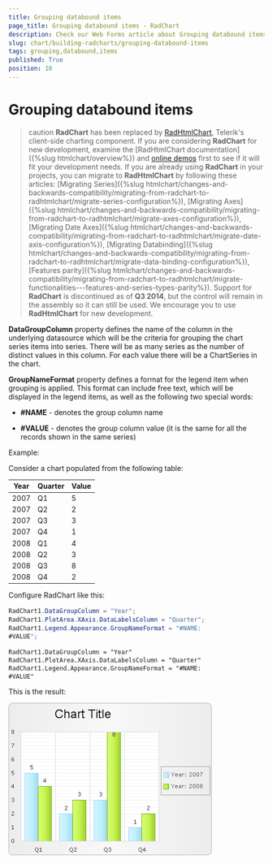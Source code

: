 ```yaml
---
title: Grouping databound items
page_title: Grouping databound items - RadChart
description: Check our Web Forms article about Grouping databound items.
slug: chart/building-radcharts/grouping-databound-items
tags: grouping,databound,items
published: True
position: 18
---
```


# Grouping databound items

>caution  **RadChart** has been replaced by [RadHtmlChart](https://www.telerik.com/products/aspnet-ajax/html-chart.aspx), Telerik's client-side charting component. If you are considering **RadChart** for new development, examine the [RadHtmlChart documentation]({%slug htmlchart/overview%}) and [online demos](https://demos.telerik.com/aspnet-ajax/htmlchart/examples/overview/defaultcs.aspx) first to see if it will fit your development needs. If you are already using **RadChart** in your projects, you can migrate to **RadHtmlChart** by following these articles: [Migrating Series]({%slug htmlchart/changes-and-backwards-compatibility/migrating-from-radchart-to-radhtmlchart/migrate-series-configuration%}), [Migrating Axes]({%slug htmlchart/changes-and-backwards-compatibility/migrating-from-radchart-to-radhtmlchart/migrate-axes-configuration%}), [Migrating Date Axes]({%slug htmlchart/changes-and-backwards-compatibility/migrating-from-radchart-to-radhtmlchart/migrate-date-axis-configuration%}), [Migrating Databinding]({%slug htmlchart/changes-and-backwards-compatibility/migrating-from-radchart-to-radhtmlchart/migrate-data-binding-configuration%}), [Features parity]({%slug htmlchart/changes-and-backwards-compatibility/migrating-from-radchart-to-radhtmlchart/migrate-functionalities---features-and-series-types-parity%}). Support for **RadChart** is discontinued as of **Q3 2014**, but the control will remain in the assembly so it can still be used. We encourage you to use **RadHtmlChart** for new development.

**DataGroupColumn** property defines the name of the column in the underlying datasource which will be the criteria for grouping the chart series items into series. There will be as many series as the number of distinct values in this column. For each value there will be a ChartSeries in the chart.

**GroupNameFormat** property defines a format for the legend item when grouping is applied. This format can include free text, which will be displayed in the legend items, as well as the following two special words:

* **#NAME** - denotes the group column name

* **#VALUE** - denotes the group column value (it is the same for all the records shown in the same series)

Example:

Consider a chart populated from the following table:

| Year | Quarter | Value |
| ------ | ------ | ------ |
|2007|Q1|5|
|2007|Q2|2|
|2007|Q3|3|
|2007|Q4|1|
|2008|Q1|4|
|2008|Q2|3|
|2008|Q3|8|
|2008|Q4|2|

Configure RadChart like this:

````C#	     
RadChart1.DataGroupColumn = "Year";
RadChart1.PlotArea.XAxis.DataLabelsColumn = "Quarter";
RadChart1.Legend.Appearance.GroupNameFormat = "#NAME:
#VALUE";				
````
````VB
RadChart1.DataGroupColumn = "Year"
RadChart1.PlotArea.XAxis.DataLabelsColumn = "Quarter"
RadChart1.Legend.Appearance.GroupNameFormat = "#NAME:
#VALUE"				
````

This is the result:

![Grouped Chart with GroupNameFormat](images/radchart-groupchart.png)






